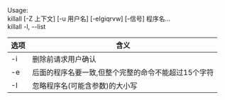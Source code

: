Usage:   
killall [-Z 上下文] [-u 用户名] [-eIgiqrvw] [-信号] 程序名...    
killall -l, --list  


选项 | 含义
---|---
-i | 删除前请求用户确认
-e | 后面的程序名要一致,但整个完整的命令不能超过15个字符
-I | 忽略程序名(可能含参数)的大小写


